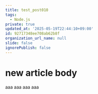 ```yaml
---
title: test_post010
tags:
  - Node.js
private: true
updated_at: '2025-05-19T22:44:10+09:00'
id: 92717348ee708ab62b8f
organization_url_name: null
slide: false
ignorePublish: false
---
```

# new article body
aaa
aaa
aaa
aaa
